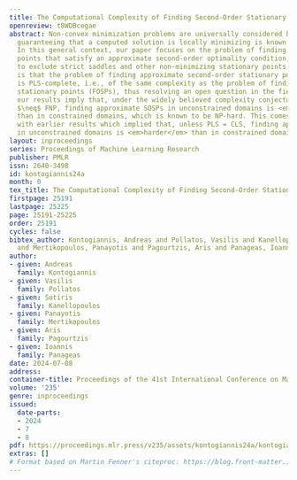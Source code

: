 ```yaml
---
title: The Computational Complexity of Finding Second-Order Stationary Points
openreview: t8WDBcegae
abstract: Non-convex minimization problems are universally considered hard, and even
  guaranteeing that a computed solution is locally minimizing is known to be NP-hard.
  In this general context, our paper focuses on the problem of finding stationary
  points that satisfy an approximate second-order optimality condition, which serves
  to exclude strict saddles and other non-minimizing stationary points. Our main result
  is that the problem of finding approximate second-order stationary points (SOSPs)
  is PLS-complete, i.e., of the same complexity as the problem of finding first-order
  stationary points (FOSPs), thus resolving an open question in the field. In particular,
  our results imply that, under the widely believed complexity conjecture that PLS
  $\neq$ FNP, finding approximate SOSPs in unconstrained domains is <em>easier</em>
  than in constrained domains, which is known to be NP-hard. This comes in stark contrast
  with earlier results which implied that, unless PLS = CLS, finding approximate FOSPs
  in unconstrained domains is <em>harder</em> than in constrained domains.
layout: inproceedings
series: Proceedings of Machine Learning Research
publisher: PMLR
issn: 2640-3498
id: kontogiannis24a
month: 0
tex_title: The Computational Complexity of Finding Second-Order Stationary Points
firstpage: 25191
lastpage: 25225
page: 25191-25225
order: 25191
cycles: false
bibtex_author: Kontogiannis, Andreas and Pollatos, Vasilis and Kanellopoulos, Sotiris
  and Mertikopoulos, Panayotis and Pagourtzis, Aris and Panageas, Ioannis
author:
- given: Andreas
  family: Kontogiannis
- given: Vasilis
  family: Pollatos
- given: Sotiris
  family: Kanellopoulos
- given: Panayotis
  family: Mertikopoulos
- given: Aris
  family: Pagourtzis
- given: Ioannis
  family: Panageas
date: 2024-07-08
address:
container-title: Proceedings of the 41st International Conference on Machine Learning
volume: '235'
genre: inproceedings
issued:
  date-parts:
  - 2024
  - 7
  - 8
pdf: https://proceedings.mlr.press/v235/assets/kontogiannis24a/kontogiannis24a.pdf
extras: []
# Format based on Martin Fenner's citeproc: https://blog.front-matter.io/posts/citeproc-yaml-for-bibliographies/
---
```


